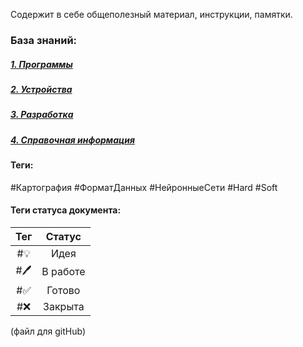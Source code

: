 Содержит в себе общеполезный материал, инструкции, памятки.
### База знаний:

##### [1. Программы](1.%20Программы.md)
##### [2. Устройства](2.%20Устройства.md)
##### [3. Разработка](3.%20Разработка.md)
##### [4. Справочная информация](4.%20Справочная%20информация.md)

#### Теги:
#Картография #ФорматДанных #НейронныеСети #Hard 
#Soft 
#### Теги статуса документа:
|Тег|  Статус|
| :----: | :----: |
| #💡 | Идея |
| #🖊️ | В работе |
| #✅ | Готово |
| #❌ | Закрыта |

(файл для gitHub)
